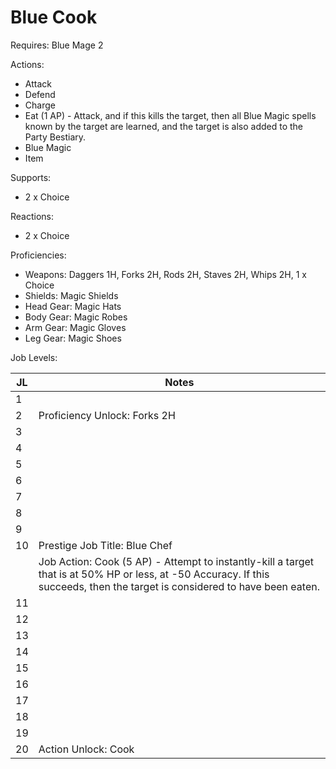 # Blue Cook

Requires: Blue Mage 2

Actions:

- Attack
- Defend
- Charge
- Eat (1 AP) - Attack, and if this kills the target, then all Blue Magic spells known by the target are learned, and the target is also added to the Party Bestiary.
- Blue Magic
- Item

Supports:

- 2 x Choice

Reactions:

- 2 x Choice

Proficiencies:

- Weapons: Daggers 1H, Forks 2H, Rods 2H, Staves 2H, Whips 2H, 1 x Choice
- Shields: Magic Shields
- Head Gear: Magic Hats
- Body Gear: Magic Robes
- Arm Gear: Magic Gloves
- Leg Gear: Magic Shoes

Job Levels:

| JL | Notes |
| --- | --- |
| 1 | 
| 2 | Proficiency Unlock: Forks 2H
| 3 | 
| 4 | 
| 5 | 
| 6 | 
| 7 | 
| 8 | 
| 9 | 
| 10 | Prestige Job Title: Blue Chef
|    | Job Action: Cook (5 AP) - Attempt to instantly-kill a target that is at 50% HP or less, at -50 Accuracy. If this succeeds, then the target is considered to have been eaten.
| 11 | 
| 12 | 
| 13 | 
| 14 | 
| 15 | 
| 16 | 
| 17 | 
| 18 | 
| 19 | 
| 20 | Action Unlock: Cook
